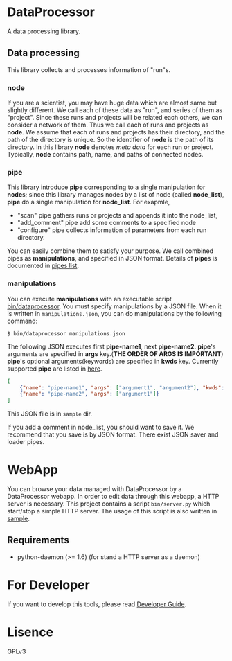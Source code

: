DataProcessor
=============

A data processing library.

Data processing
-----
This library collects and processes information of "run"s.

### node
If you are a scientist,
you may have huge data which are almost same but slightly different.
We call each of these data as "run",
and series of them as "project".
Since these runs and projects will be related each others,
we can consider a network of them.
Thus we call each of runs and projects as **node**.
We assume that each of runs and projects has their directory,
and the path of the directory is unique.
So the identifier of **node** is the path of its directory.
In this library **node** denotes *meta data* for each run or project.
Typically, **node** contains path, name, and paths of connected nodes.

### pipe
This library introduce **pipe** corresponding to a single manipulation for **node**s;
since this library manages nodes by a list of node (called **node_list**),
**pipe** do a single manipulation for **node_list**.
For exapmle, 

- "scan" pipe gathers runs or projects and appends it into the node_list,
- "add_comment" pipe add some comments to a specified node
- "configure" pipe collects information of parameters from each run directory.

You can easily combine them to satisfy your purpose.
We call combined pipes as **manipulations**, and specified in JSON format.
Details of **pipe**s is documented in [pipes list](doc/pipe.md).


### manipulations
You can execute **manipulations** with an executable script [bin/dataprocessor](sample/README.md#dataprocessor).
You must specify manipulations by a JSON file.
When it is written in `manipulations.json`, you can do manipulations by the following command:

    $ bin/dataprocessor manipulations.json

The following JSON executes first **pipe-name1**, next **pipe-name2**.
**pipe**'s arguments are specified in **args** key.(**THE ORDER OF ARGS IS IMPORTANT**)
**pipe**'s optional arguments(keywords) are specified in **kwds** key.
Currently supported **pipe** are listed in [here](doc/pipes.md).

```json
[
    {"name": "pipe-name1", "args": ["argument1", "argument2"], "kwds": {"keywords1": "some-value"}},
    {"name": "pipe-name2", "args": ["argument1"]}
]
```
This JSON file is in `sample` dir.

If you add a comment in node_list, you should want to save it.
We recommend that you save is by JSON format.
There exist JSON saver and loader pipes.

WebApp
======
You can browse your data managed with DataProcessor by a DataProcessor webapp.
In order to edit data through this webapp, a HTTP server is necessary.
This project contains a script `bin/server.py` which start/stop a simple HTTP server.
The usage of this script is also written in [sample](sample/README.md "Sample Usage for WebApp").

Requirements
------------

- python-daemon (>= 1.6) (for stand a HTTP server as a daemon)


For Developer
=============

If you want to develop this tools, please read [Developer Guide](doc/developer.md "Developer Guide").

Lisence
==========
GPLv3
